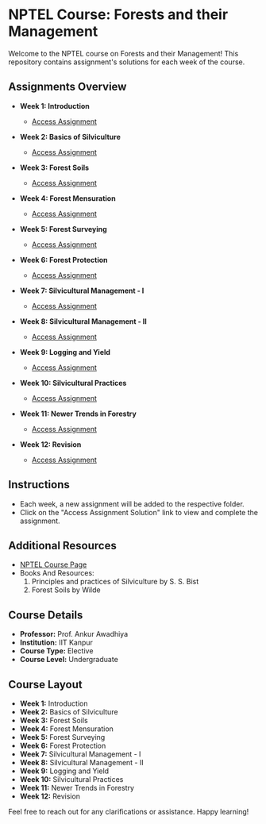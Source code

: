 # NPTEL Course: Forests and their Management

Welcome to the NPTEL course on Forests and their Management! This repository contains assignment's solutions for each week of the course.

## Assignments Overview

- **Week 1: Introduction**
  - [Access Assignment](https://github.com/pralinkhaira/forests-and-their-management-nptel/blob/main/Week%201%3A%20Assignment.md)

- **Week 2: Basics of Silviculture**
  - [Access Assignment](https://github.com/pralinkhaira/forests-and-their-management-nptel/blob/main/Week%202%3A%20Assignment.md)

- **Week 3: Forest Soils**
  - [Access Assignment](https://github.com/pralinkhaira/forests-and-their-management-nptel/blob/main/Week%203%3A%20Assignment.md)

- **Week 4: Forest Mensuration**
  - [Access Assignment](https://github.com/pralinkhaira/forests-and-their-management-nptel/blob/main/Week%204%3A%20Assignment%204.md)

- **Week 5: Forest Surveying**
  - [Access Assignment](link_to_assignment_5)

- **Week 6: Forest Protection**
  - [Access Assignment](link_to_assignment_6)

- **Week 7: Silvicultural Management - I**
  - [Access Assignment](link_to_assignment_7)

- **Week 8: Silvicultural Management - II**
  - [Access Assignment](link_to_assignment_8)

- **Week 9: Logging and Yield**
  - [Access Assignment](link_to_assignment_9)

- **Week 10: Silvicultural Practices**
  - [Access Assignment](link_to_assignment_10)

- **Week 11: Newer Trends in Forestry**
  - [Access Assignment](link_to_assignment_11)

- **Week 12: Revision**
  - [Access Assignment](link_to_assignment_12)

## Instructions
- Each week, a new assignment will be added to the respective folder.
- Click on the "Access Assignment Solution" link to view and complete the assignment.

## Additional Resources
- [NPTEL Course Page](https://onlinecourses.nptel.ac.in/noc24_bt23/course)
- Books And Resources:
  1. Principles and practices of Silviculture by S. S. Bist
  2. Forest Soils by Wilde

## Course Details

- **Professor:** Prof. Ankur Awadhiya
- **Institution:** IIT Kanpur
- **Course Type:** Elective
- **Course Level:** Undergraduate

## Course Layout
- **Week  1:** Introduction
- **Week  2:** Basics of Silviculture
- **Week  3:** Forest Soils
- **Week  4:** Forest Mensuration
- **Week  5:** Forest Surveying
- **Week  6:** Forest Protection
- **Week  7:** Silvicultural Management - I
- **Week  8:** Silvicultural Management - II
- **Week  9:** Logging and Yield
- **Week 10:** Silvicultural Practices
- **Week 11:** Newer Trends in Forestry
- **Week 12:** Revision

Feel free to reach out for any clarifications or assistance. Happy learning!
